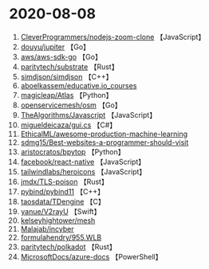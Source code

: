 # 2020-08-08

1. [CleverProgrammers/nodejs-zoom-clone](https://github.com/CleverProgrammers/nodejs-zoom-clone) 【JavaScript】
2. [douyu/jupiter](https://github.com/douyu/jupiter) 【Go】
3. [aws/aws-sdk-go](https://github.com/aws/aws-sdk-go) 【Go】
4. [paritytech/substrate](https://github.com/paritytech/substrate) 【Rust】
5. [simdjson/simdjson](https://github.com/simdjson/simdjson) 【C++】
6. [aboelkassem/educative.io_courses](https://github.com/aboelkassem/educative.io_courses) 
7. [magicleap/Atlas](https://github.com/magicleap/Atlas) 【Python】
8. [openservicemesh/osm](https://github.com/openservicemesh/osm) 【Go】
9. [TheAlgorithms/Javascript](https://github.com/TheAlgorithms/Javascript) 【JavaScript】
10. [migueldeicaza/gui.cs](https://github.com/migueldeicaza/gui.cs) 【C#】
11. [EthicalML/awesome-production-machine-learning](https://github.com/EthicalML/awesome-production-machine-learning) 
12. [sdmg15/Best-websites-a-programmer-should-visit](https://github.com/sdmg15/Best-websites-a-programmer-should-visit) 
13. [aristocratos/bpytop](https://github.com/aristocratos/bpytop) 【Python】
14. [facebook/react-native](https://github.com/facebook/react-native) 【JavaScript】
15. [tailwindlabs/heroicons](https://github.com/tailwindlabs/heroicons) 【JavaScript】
16. [jmdx/TLS-poison](https://github.com/jmdx/TLS-poison) 【Rust】
17. [pybind/pybind11](https://github.com/pybind/pybind11) 【C++】
18. [taosdata/TDengine](https://github.com/taosdata/TDengine) 【C】
19. [yanue/V2rayU](https://github.com/yanue/V2rayU) 【Swift】
20. [kelseyhightower/mesh](https://github.com/kelseyhightower/mesh) 
21. [Malajab/incyber](https://github.com/Malajab/incyber) 
22. [formulahendry/955.WLB](https://github.com/formulahendry/955.WLB) 
23. [paritytech/polkadot](https://github.com/paritytech/polkadot) 【Rust】
24. [MicrosoftDocs/azure-docs](https://github.com/MicrosoftDocs/azure-docs) 【PowerShell】
